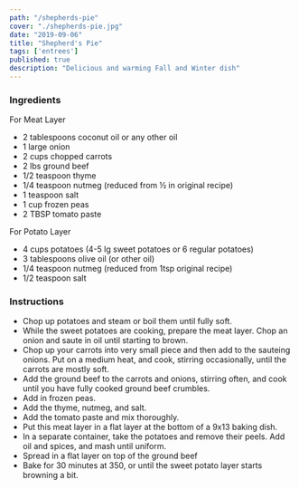 ```yaml
---
path: "/shepherds-pie"
cover: "./shepherds-pie.jpg"
date: "2019-09-06"
title: "Shepherd's Pie"
tags: ['entrees']
published: true
description: "Delicious and warming Fall and Winter dish"
---
```


### Ingredients

For Meat Layer

- 2 tablespoons coconut oil or any other oil
- 1 large onion
- 2 cups chopped carrots
- 2 lbs ground beef
- 1/2 teaspoon thyme
- 1/4 teaspoon nutmeg (reduced from ½ in original recipe)
- 1 teaspoon salt
- 1 cup frozen peas
- 2 TBSP tomato paste

For Potato Layer

- 4 cups potatoes (4-5 lg sweet potatoes or 6 regular potatoes)
- 3 tablespoons olive oil (or other oil)
- 1/4 teaspoon nutmeg (reduced from 1tsp original recipe)
- 1/2 teaspoon salt

### Instructions

- Chop up potatoes and steam or boil them until fully soft.
- While the sweet potatoes are cooking, prepare the meat layer. Chop an onion and saute in oil until starting to brown.
- Chop up your carrots into very small piece and then add to the sauteing onions. Put on a medium heat, and cook, stirring occasionally, until the carrots are mostly soft.
- Add the ground beef to the carrots and onions, stirring often, and cook until you have fully cooked ground beef crumbles.
- Add in frozen peas.
- Add the thyme, nutmeg, and salt.
- Add the tomato paste and mix thoroughly.
- Put this meat layer in a flat layer at the bottom of a 9x13 baking dish.
- In a separate container, take the potatoes and remove their peels. Add oil and spices, and mash until uniform.
- Spread in a flat layer on top of the ground beef
- Bake for 30 minutes at 350, or until the sweet potato layer starts browning a bit.

